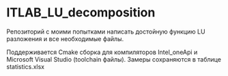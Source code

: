 ﻿# ITLAB_LU_decomposition
Репозиторий с моими попытками написать достойную функцию LU разложения и все необходимые файлы.

Поддерживается Cmake сборка для компиляторов Intel_oneApi и Microsoft Visual Studio (toolchain файлы).
Замеры сохраняются в таблице statistics.xlsx
